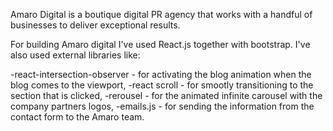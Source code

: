 Amaro Digital is a boutique digital PR agency that works with a handful of businesses to deliver exceptional results.

For building Amaro digital I've used React.js together with bootstrap.
I've also used external libraries like:

-react-intersection-observer - for activating the blog animation when the blog comes to the viewport,
-react scroll - for smootly transitioning to the section that is clicked,
-rerousel - for the animated infinite carousel with the company partners logos,
-emails.js - for sending the information from the contact form to the Amaro team.